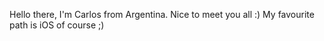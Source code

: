 Hello there, I'm Carlos from Argentina. Nice to meet you all :)
My favourite path is iOS of course ;)
